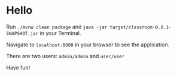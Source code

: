 # Hello

Run `./mvnw clean package` and `java -jar target/classroom-0.0.1-SNAPSHOT.jar` in your Terminal.

Navigate to `localhost:8080` in your browser to see the application.

There are two users: `admin/admin` and `user/user`

Have fun!
